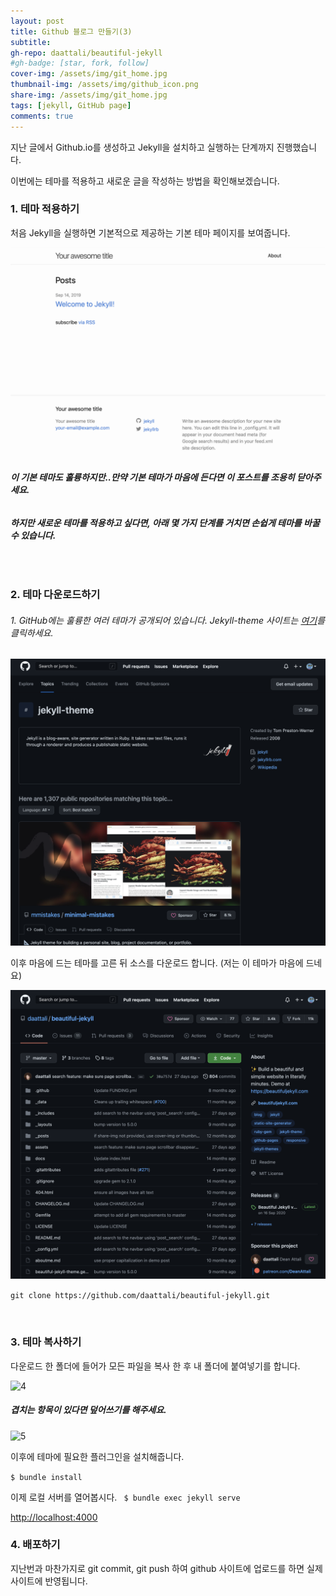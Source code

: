 ```yaml
---
layout: post
title: Github 블로그 만들기(3)
subtitle: 
gh-repo: daattali/beautiful-jekyll
#gh-badge: [star, fork, follow]
cover-img: /assets/img/git_home.jpg
thumbnail-img: /assets/img/github_icon.png
share-img: /assets/img/git_home.jpg
tags: [jekyll, GitHub page]
comments: true
---  
```


지난 글에서 Github.io를 생성하고 Jekyll을 설치하고 실행하는 단계까지 진행했습니다.

이번에는 테마를 적용하고 새로운 글을 작성하는 방법을 확인해보겠습니다.

### 1. 테마 적용하기
처음 Jekyll을 실행하면 기본적으로 제공하는 기본 테마 페이지를 보여줍니다.

![1](../post_image/2021_06_27_2/local.png)

###### ***이 기본 테마도 훌륭하지만..만약 기본 테마가 마음에 든다면 이 포스트를 조용히 닫아주세요.***
###### ***하지만 새로운 테마를 적용하고 싶다면, 아래 몇 가지 단계를 거치면 손쉽게 테마를 바꿀 수 있습니다.***

<br>

### 2. 테마 다운로드하기
###### 1. GitHub에는 훌륭한 여러 테마가 공개되어 있습니다. Jekyll-theme 사이트는 [여기](https://github.com/topics/jekyll-theme)를 클릭하세요. 

![2](../post_image/2021_06_27_3/theme.png)


이후 마음에 드는 테마를 고른 뒤 소스를 다운로드 합니다. (저는 이 테마가 마음에 드네요)

![3](../post_image/2021_06_27_3/bea.png)

``` git clone https://github.com/daattali/beautiful-jekyll.git ```

<br>

### 3. 테마 복사하기
다운로드 한 폴더에 들어가 모든 파일을 복사 한 후 내 폴더에 붙여넣기를 합니다.

![4](../post_image/2021_06_27_3/copy.png)

##### 겹치는 항목이 있다면 덮어쓰기를 해주세요.

![5](../post_image/2021_06_27_3/copy_2.png)

이후에 테마에 필요한 플러그인을 설치해줍니다.

``` $ bundle install ``` 

이제 로컬 서버를 열어봅시다.
``` $ bundle exec jekyll serve```

[http://localhost:4000](http://localhost:4000)

### 4. 배포하기
지난번과 마찬가지로 git commit, git push 하여 github 사이트에 업로드를 하면 실제 사이트에 반영됩니다.
